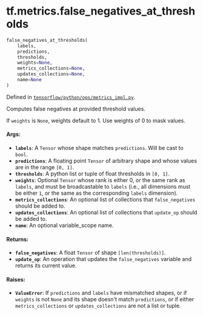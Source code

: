 <div itemscope itemtype="http://developers.google.com/ReferenceObject">
<meta itemprop="name" content="tf.metrics.false_negatives_at_thresholds" />
</div>

# tf.metrics.false_negatives_at_thresholds

``` python
false_negatives_at_thresholds(
    labels,
    predictions,
    thresholds,
    weights=None,
    metrics_collections=None,
    updates_collections=None,
    name=None
)
```



Defined in [`tensorflow/python/ops/metrics_impl.py`](https://www.tensorflow.org/code/tensorflow/python/ops/metrics_impl.py).

Computes false negatives at provided threshold values.

If `weights` is `None`, weights default to 1. Use weights of 0 to mask values.

#### Args:

* <b>`labels`</b>: A `Tensor` whose shape matches `predictions`. Will be cast to
    `bool`.
* <b>`predictions`</b>: A floating point `Tensor` of arbitrary shape and whose values
    are in the range `[0, 1]`.
* <b>`thresholds`</b>: A python list or tuple of float thresholds in `[0, 1]`.
* <b>`weights`</b>: Optional `Tensor` whose rank is either 0, or the same rank as
    `labels`, and must be broadcastable to `labels` (i.e., all dimensions must
    be either `1`, or the same as the corresponding `labels` dimension).
* <b>`metrics_collections`</b>: An optional list of collections that `false_negatives`
    should be added to.
* <b>`updates_collections`</b>: An optional list of collections that `update_op` should
    be added to.
* <b>`name`</b>: An optional variable_scope name.


#### Returns:

* <b>`false_negatives`</b>:  A float `Tensor` of shape `[len(thresholds)]`.
* <b>`update_op`</b>: An operation that updates the `false_negatives` variable and
    returns its current value.


#### Raises:

* <b>`ValueError`</b>: If `predictions` and `labels` have mismatched shapes, or if
    `weights` is not `None` and its shape doesn't match `predictions`, or if
    either `metrics_collections` or `updates_collections` are not a list or
    tuple.